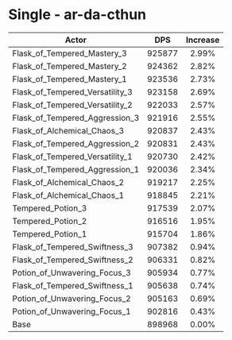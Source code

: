 # Single - ar-da-cthun
| Actor | DPS | Increase |
|---|:---:|:---:|
|Flask_of_Tempered_Mastery_3|925877|2.99%|
|Flask_of_Tempered_Mastery_2|924362|2.82%|
|Flask_of_Tempered_Mastery_1|923536|2.73%|
|Flask_of_Tempered_Versatility_3|923158|2.69%|
|Flask_of_Tempered_Versatility_2|922033|2.57%|
|Flask_of_Tempered_Aggression_3|921916|2.55%|
|Flask_of_Alchemical_Chaos_3|920837|2.43%|
|Flask_of_Tempered_Aggression_2|920831|2.43%|
|Flask_of_Tempered_Versatility_1|920730|2.42%|
|Flask_of_Tempered_Aggression_1|920036|2.34%|
|Flask_of_Alchemical_Chaos_2|919217|2.25%|
|Flask_of_Alchemical_Chaos_1|918845|2.21%|
|Tempered_Potion_3|917539|2.07%|
|Tempered_Potion_2|916516|1.95%|
|Tempered_Potion_1|915704|1.86%|
|Flask_of_Tempered_Swiftness_3|907382|0.94%|
|Flask_of_Tempered_Swiftness_2|906331|0.82%|
|Potion_of_Unwavering_Focus_3|905934|0.77%|
|Flask_of_Tempered_Swiftness_1|905638|0.74%|
|Potion_of_Unwavering_Focus_2|905163|0.69%|
|Potion_of_Unwavering_Focus_1|902816|0.43%|
|Base|898968|0.00%|

